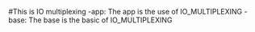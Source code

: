 #This is IO multiplexing
-app:   The app is the use of IO_MULTIPLEXING
-base: The base is the basic of IO_MULTIPLEXING
